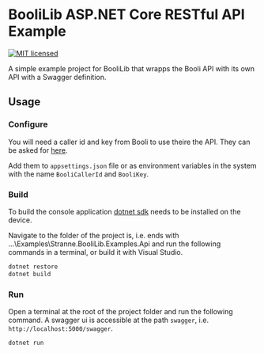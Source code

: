 ﻿# BooliLib ASP.NET Core RESTful API Example

[![MIT licensed](https://img.shields.io/badge/license-MIT-blue.svg)](https://raw.githubusercontent.com/stranne/BooliLib/master/LICENSE)

A simple example project for BooliLib that wrapps the Booli API with its own API with a Swagger definition.

## Usage

### Configure

You will need a caller id and key from Booli to use theire the API. They can be asked for [here](https://www.booli.se/api/key).

Add them to ``appsettings.json`` file or as environment variables in the system with the name ``BooliCallerId`` and ``BooliKey``.


### Build

To build the console application [dotnet sdk](https://www.microsoft.com/net/download/core#/sdk) needs to be installed on the device.

Navigate to the folder of the project is, i.e. ends with ...\Examples\Stranne.BooliLib.Examples.Api and run the following commands in a terminal, or build it with Visual Studio.

```cmd
dotnet restore
dotnet build
```

### Run

Open a terminal at the root of the project folder and run the following command. A swagger ui is accessible at the path ``swagger``, i.e. ``http://localhost:5000/swagger``.


```cmd
dotnet run
```